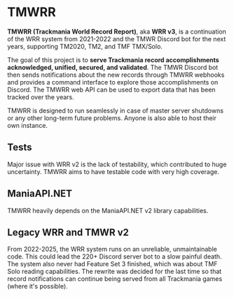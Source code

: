 # TMWRR

**TMWRR (Trackmania World Record Report)**, aka **WRR v3**, is a continuation of the WRR system from 2021-2022 and the TMWR Discord bot for the next years, supporting TM2020, TM2, and TMF TMX/Solo.

The goal of this project is to **serve Trackmania record accomplishments acknowledged, unified, secured, and validated**. The TMWR Discord bot then sends notifications about the new records through TMWRR webhooks and provides a command interface to explore those accomplishments on Discord. The TMWRR web API can be used to export data that has been tracked over the years.

TMWRR is designed to run seamlessly in case of master server shutdowns or any other long-term future problems. Anyone is also able to host their own instance.

## Tests

Major issue with WRR v2 is the lack of testability, which contributed to huge uncertainty. TMWRR aims to have testable code with very high coverage.

## ManiaAPI.NET

TMWRR heavily depends on the ManiaAPI.NET v2 library capabilities.

## Legacy WRR and TMWR v2

From 2022-2025, the WRR system runs on an unreliable, unmaintainable code. This could lead the 220+ Discord server bot to a slow painful death. The system also never had Feature Set 3 finished, which was about TMF Solo reading capabilities. The rewrite was decided for the last time so that record notifications can continue being served from all Trackmania games (where it's possible).
